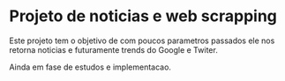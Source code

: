 # Projeto de noticias e web scrapping

Este projeto tem o objetivo de com poucos parametros passados ele nos retorna noticias e futuramente trends do Google e Twiter.  

Ainda em fase de estudos e implementacao.

